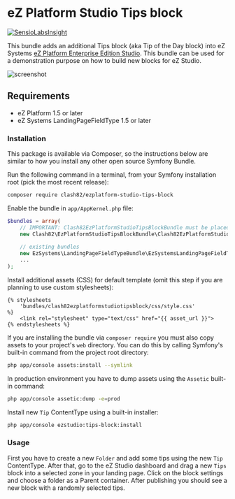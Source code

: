 # eZ Platform Studio Tips block

[![SensioLabsInsight](https://insight.sensiolabs.com/projects/aea422a4-794b-4bf5-8aa5-0b96c05abe57/big.png)](https://insight.sensiolabs.com/projects/aea422a4-794b-4bf5-8aa5-0b96c05abe57)

This bundle adds an additional Tips block (aka Tip of the Day block) into eZ Systems [eZ Platform Enterprise Edition Studio](//ez.no). This bundle can be used for a demonstration purpose on how to build new blocks for eZ Studio.

![screenshot](https://cloud.githubusercontent.com/assets/3033038/18852413/9220ed76-8440-11e6-8afe-9fed26f9909e.png)

## Requirements

- eZ Platform 1.5 or later
- eZ Systems LandingPageFieldType 1.5 or later

### Installation

This package is available via Composer, so the instructions below are similar to how you install any other open source Symfony Bundle.

Run the following command in a terminal, from your Symfony installation root (pick the most recent release):
```bash
composer require clash82/ezplatform-studio-tips-block
```

Enable the bundle in `app/AppKernel.php` file:

```php
$bundles = array(
    // IMPORTANT: Clash82EzPlatformStudioTipsBlockBundle must be placed above LandingPageFieldTypeBundle to work properly
    new Clash82\EzPlatformStudioTipsBlockBundle\Clash82EzPlatformStudioTipsBlockBundle(),
  
    // existing bundles   
    new EzSystems\LandingPageFieldTypeBundle\EzSystemsLandingPageFieldTypeBundle(),
    ...
);
```

Install additional assets (CSS) for default template (omit this step if you are planning to use custom stylesheets):
 
```twig
{% stylesheets
    'bundles/clash82ezplatformstudiotipsblock/css/style.css'
%}
    <link rel="stylesheet" type="text/css" href="{{ asset_url }}">
{% endstylesheets %}
```
 
If you are installing the bundle via `composer require` you must also copy assets to your project's `web` directory. You can do this by calling Symfony's built-in command from the project root directory:

```bash
php app/console assets:install --symlink
```

In production environment you have to dump assets using the `Assetic` built-in command:

```bash
php app/console assetic:dump -e=prod
```

Install new `Tip` ContentType using a built-in installer:

```bash
php app/console ezstudio:tips-block:install
```

### Usage

First you have to create a new `Folder` and add some tips using the new `Tip` ContentType. After that, go to the eZ Studio dashboard and drag a new `Tips` block into a selected zone in your landing page. Click on the block settings and choose a folder as a Parent container. After publishing you should see a new block with a randomly selected tips.
